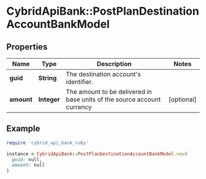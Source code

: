 # CybridApiBank::PostPlanDestinationAccountBankModel

## Properties

| Name | Type | Description | Notes |
| ---- | ---- | ----------- | ----- |
| **guid** | **String** | The destination account&#39;s identifier. |  |
| **amount** | **Integer** | The amount to be delivered in base units of the source account currency | [optional] |

## Example

```ruby
require 'cybrid_api_bank_ruby'

instance = CybridApiBank::PostPlanDestinationAccountBankModel.new(
  guid: null,
  amount: null
)
```

